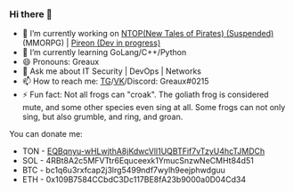 ### Hi there 👋

- 🔭 I’m currently working on [NTOP(New Tales of Pirates) (Suspended)](https://newtalesofpirates.com/) (MMORPG) | [Pireon (Dev in progress)](https://pireon.pro)
- 🌱 I’m currently learning GoLang/C++/Python
- 😄 Pronouns: Greaux
- 💬 Ask me about IT Security | DevOps | Networks
- 📫 How to reach me: [TG](https://t.me/greaux)/[VK](https://vk.com/greaux)/Discord: Greaux#0215
- ⚡ Fun fact: Not all frogs can "croak". The goliath frog is considered mute, and some other species even sing at all. Some frogs can not only sing, but also grumble, and ring, and groan.
<!--
**Greaux/greaux** is a ✨ _special_ ✨ repository because its `README.md` (this file) appears on your GitHub profile.

[![Telegram]()](https://t.me/greaux)

Here are some ideas to get you started:

- 🔭 I’m currently working on ...
- 🌱 I’m currently learning ...
- 👯 I’m looking to collaborate on ...
- 🤔 I’m looking for help with ...
- 💬 Ask me about ...
- 📫 How to reach me: ...
- 😄 Pronouns: ...
- ⚡ Fun fact: ...
-->

You can donate me: 
  - TON - [EQBqnyu-wHLwjthA8jKdwcVll1UQBTFif7vTzyU4hcTJMDCh](ton://this-address-is-not-a-scam.ton)
  - SOL - 4RBt8A2c5MFVTtr6Equceexk1YmucSnzwNeCMHt84d51
  - BTC - bc1q6u3rxfcap2j3lrg5499ndf7wylh9eejphwdguu
  - ETH - 0x109B7584CCbdC3Dc117BE8fA23b9000a0D04Cd34
